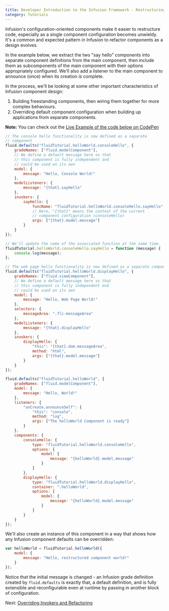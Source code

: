```yaml
---
title: Developer Introduction to the Infusion Framework - Restructuring Components
category: Tutorials
---
```


Infusion's configuration-oriented components make it easier to restructure code, especially as a single component
configuration becomes unwieldy. It's a common and expected pattern in Infusion to refactor components as a design
evolves.

In the example below, we extract the two "say hello" components into separate component definitions from the main
component, then include them as subcomponents of the main component with their options appropriately configured. We'll
also add a listener to the main component to announce (once) when its creation is complete.

In the process, we'll be looking at some other important characteristics of Infusion component design:

1. Building freestanding components, then wiring them together for more complex behaviours.
2. Overriding default component configuration when building up applications from separate components.

<div class="infusion-docs-note"><strong>Note:</strong> You can check out the <a
href="https://codepen.io/waharnum/pen/egBObY?editors=1111">Live Example of the code below on CodePen</a></div>

```javascript
// The console hello functionality is now defined as a separate
// component
fluid.defaults("fluidTutorial.helloWorld.consoleHello", {
    gradeNames: ["fluid.modelComponent"],
    // We define a default message here so that
    // this component is fully independent and
    // could be used on its own
    model: {
        message: "Hello, Console World!"
    },
    modelListeners: {
        message: "{that}.sayHello"
    },
    invokers: {
        sayHello: {
            funcName: "fluidTutorial.helloWorld.consoleHello.sayHello",
            // Here, "{that}" means the context of the current
            // component configuration (consoleHello)
            args: ["{that}.model.message"]
        }
    }
});

// We'll update the name of the associated function at the same time.
fluidTutorial.helloWorld.consoleHello.sayHello = function (message) {
    console.log(message);
};

// The web page hello functionality is now defined as a separate component.
fluid.defaults("fluidTutorial.helloWorld.displayHello", {
    gradeNames: ["fluid.viewComponent"],
    // We define a default message here so that
    // this component is fully independent and
    // could be used on its own
    model: {
        message: "Hello, Web Page World!"
    },
    selectors: {
        messageArea: ".flc-messageArea"
    },
    modelListeners: {
        message: "{that}.displayHello"
    },
    invokers: {
        displayHello: {
            "this": "{that}.dom.messageArea",
            method: "html",
            args: ["{that}.model.message"]
        }
    }
});

fluid.defaults("fluidTutorial.helloWorld", {
    gradeNames: ["fluid.modelComponent"],
    model: {
        message: "Hello, World!"
    },
    listeners: {
        "onCreate.announceSelf": {
            "this": "console",
            method: "log",
            args: ["The helloWorld Component is ready"]
        }
    },
    components: {
        consoleHello: {
            type: "fluidTutorial.helloWorld.consoleHello",
            options: {
                model: {
                    message: "{helloWorld}.model.message"
                }
            }
        },
        displayHello: {
            type: "fluidTutorial.helloWorld.displayHello",
            container: ".helloWorld",
            options: {
                model: {
                    message: "{helloWorld}.model.message"
                }
            }
        }
    }
});
```

We'll also create an instance of this component in a way that shows how any Infusion component defaults can be
overridden:

```javascript
var helloWorld = fluidTutorial.helloWorld({
    model: {
        message: "Hello, restructured component world!"
    }
});
```

Notice that the initial message is changed - an Infusion grade definition created by `fluid.defaults` is exactly that, a
default definition, and is fully extensible and reconfigurable even at runtime by passing in another block of
configuration.

Next: [Overriding Invokers and Refactoring](DeveloperIntroductionToInfusionFramework-OverridingInvokersAndRefactoring.md)
